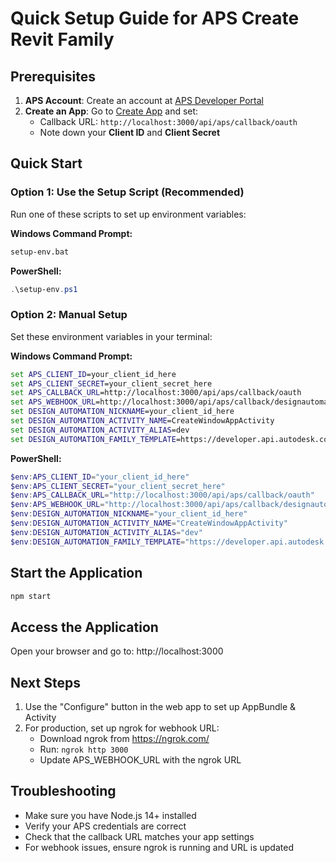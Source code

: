 # Quick Setup Guide for APS Create Revit Family

## Prerequisites
1. **APS Account**: Create an account at [APS Developer Portal](https://developer.autodesk.com)
2. **Create an App**: Go to [Create App](https://developer.autodesk.com/myapps/create) and set:
   - Callback URL: `http://localhost:3000/api/aps/callback/oauth`
   - Note down your **Client ID** and **Client Secret**

## Quick Start

### Option 1: Use the Setup Script (Recommended)
Run one of these scripts to set up environment variables:

**Windows Command Prompt:**
```cmd
setup-env.bat
```

**PowerShell:**
```powershell
.\setup-env.ps1
```

### Option 2: Manual Setup
Set these environment variables in your terminal:

**Windows Command Prompt:**
```cmd
set APS_CLIENT_ID=your_client_id_here
set APS_CLIENT_SECRET=your_client_secret_here
set APS_CALLBACK_URL=http://localhost:3000/api/aps/callback/oauth
set APS_WEBHOOK_URL=http://localhost:3000/api/aps/callback/designautomation
set DESIGN_AUTOMATION_NICKNAME=your_client_id_here
set DESIGN_AUTOMATION_ACTIVITY_NAME=CreateWindowAppActivity
set DESIGN_AUTOMATION_ACTIVITY_ALIAS=dev
set DESIGN_AUTOMATION_FAMILY_TEMPLATE=https://developer.api.autodesk.com/oss/v2/signedresources/2f4fe740-e6eb-4966-a657-06ef5ae13dfa?region=US
```

**PowerShell:**
```powershell
$env:APS_CLIENT_ID="your_client_id_here"
$env:APS_CLIENT_SECRET="your_client_secret_here"
$env:APS_CALLBACK_URL="http://localhost:3000/api/aps/callback/oauth"
$env:APS_WEBHOOK_URL="http://localhost:3000/api/aps/callback/designautomation"
$env:DESIGN_AUTOMATION_NICKNAME="your_client_id_here"
$env:DESIGN_AUTOMATION_ACTIVITY_NAME="CreateWindowAppActivity"
$env:DESIGN_AUTOMATION_ACTIVITY_ALIAS="dev"
$env:DESIGN_AUTOMATION_FAMILY_TEMPLATE="https://developer.api.autodesk.com/oss/v2/signedresources/2f4fe740-e6eb-4966-a657-06ef5ae13dfa?region=US"
```

## Start the Application
```cmd
npm start
```

## Access the Application
Open your browser and go to: http://localhost:3000

## Next Steps
1. Use the "Configure" button in the web app to set up AppBundle & Activity
2. For production, set up ngrok for webhook URL:
   - Download ngrok from https://ngrok.com/
   - Run: `ngrok http 3000`
   - Update APS_WEBHOOK_URL with the ngrok URL

## Troubleshooting
- Make sure you have Node.js 14+ installed
- Verify your APS credentials are correct
- Check that the callback URL matches your app settings
- For webhook issues, ensure ngrok is running and URL is updated

